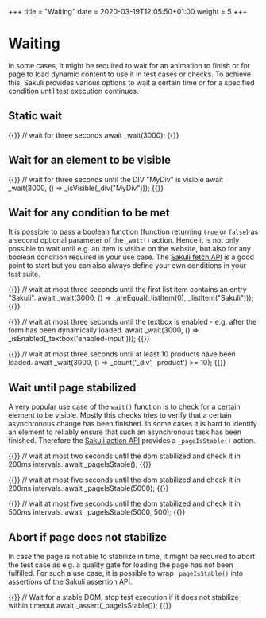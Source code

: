 +++
title = "Waiting"
date =  2020-03-19T12:05:50+01:00
weight = 5
+++

# Waiting
In some cases, it might be required to wait for an animation to finish or for page to load dynamic content to use it in test cases or checks. To achieve this, Sakuli provides various options to wait a certain time or for a specified condition until test execution continues.

## Static wait

{{<highlight javascript>}}
// wait for three seconds
await _wait(3000);
{{</highlight>}}


## Wait for an element to be visible
{{<highlight javascript>}}
// wait for three seconds until the DIV "MyDiv" is visible
await _wait(3000, () => _isVisible(_div("MyDiv")));
{{</highlight>}}

## Wait for any condition to be met
It is possible to pass a boolean function (function returning `true` or `false`) as a second optional parameter of the `_wait()` action. Hence it is not only possible to wait until e.g. an item is visible on the website, but also for any boolean condition required in your use case. The [Sakuli fetch API](https://sakuli.io/apidoc/sakuli-legacy/interfaces/fetchapi.html) is a good point to start but you can also always define your own conditions in your test suite.  

{{<highlight javascript>}}
// wait at most three seconds until the first list item contains an entry "Sakuli".
await _wait(3000, () => _areEqual(_listItem(0), _listItem("Sakuli")));
{{</highlight>}}

{{<highlight javascript>}}
// wait at most three seconds until the textbox is enabled - e.g. after the form has been dynamically loaded.
await _wait(3000, () => _isEnabled(_textbox('enabled-input')));
{{</highlight>}}

{{<highlight javascript>}}
// wait at most three seconds until at least 10 products have been loaded.
await _wait(3000, () => _count('_div', 'product') >= 10);
{{</highlight>}}

## Wait until page stabilized
A very popular use case of the `wait()` function is to check for a certain element to be visible. Mostly this checks tries to verify that a certain asynchronous change has been finished. In some cases it is hard to identify an element to reliably ensure that such an asynchronous task has been finished. Therefore the [Sakuli action API](https://sakuli.io/apidoc/sakuli-legacy/interfaces/actionapi.html) provides a `_pageIsStable()` action.  

{{<highlight javascript>}}
// wait at most two seconds until the dom stabilized and check it in 200ms intervals.
await _pageIsStable();
{{</highlight>}}

{{<highlight javascript>}}
// wait at most five seconds until the dom stabilized and check it in 200ms intervals.
await _pageIsStable(5000);
{{</highlight>}}

{{<highlight javascript>}}
// wait at most five seconds until the dom stabilized and check it in 500ms intervals.
await _pageIsStable(5000, 500);
{{</highlight>}}

## Abort if page does not stabilize
In case the page is not able to stabilize in time, it might be required to abort the test case as e.g. a quality gate for loading the page has not been fulfilled. For such a use case, it is possible to wrap `_pageIsStable()` into assertions of the [Sakuli assertion API](https://sakuli.io/apidoc/sakuli-legacy/interfaces/assertionapi.html).

{{<highlight javascript>}}
// Wait for a stable DOM, stop test execution if it does not stabilize within timeout
await _assert(_pageIsStable());
{{</highlight>}}